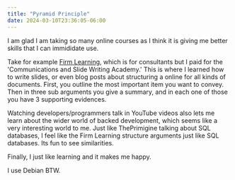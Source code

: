 ```yaml
---
title: "Pyramid Principle"
date: 2024-03-10T23:36:05-06:00
---
```


I am glad I am taking so many online courses as I think it is giving me better skills that I can immididate use. 

Take for example [Firm Learning](https://www.firmlearning.com/), which is for consultants but I paid for the 'Communications and Slide Writing Academy.' This is where I learned how to write slides, or even blog posts about structuring a online for all kinds of documents. First, you outline the most important item you want to convey. Then in three sub arguments you give a summary, and in each one of those you have 3 supporting evidences. 

Watching developers/programmers talk in YouTube videos also lets me learn about the wider world of backed development, which seems like a very interesting world to me. Just like ThePrimigine talking about SQL databases, I feel like the Firm Learning structure arguments just like SQL databases. Its fun to see similarities. 

Finally, I just like learning and it makes me happy.

I use Debian BTW.
